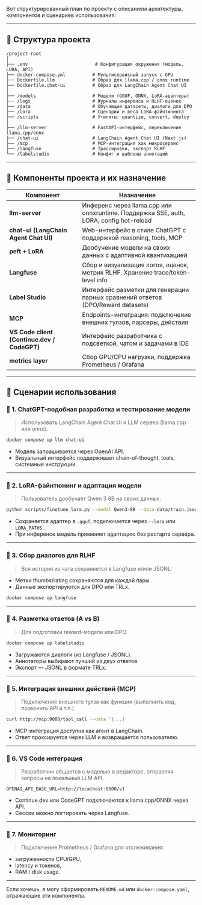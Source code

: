 Вот структурированный план по проекту с описанием архитектуры, компонентов и сценариев использования:

---

## 📁 Структура проекта

```
/project-root
│
├── .env                         # Конфигурация окружения (модель, LORA, API)
├── docker-compose.yml          # Мультисервисный запуск с GPU
├── Dockerfile.llm              # Образ для llama.cpp / onnx runtime
├── Dockerfile.chat-ui          # Образ для LangChain Agent Chat UI
│
├── /models                     # Модели (GGUF, ONNX, LoRA-адаптеры)
├── /logs                       # Журналы инференса и RLHF-оценок
├── /data                       # Обучающие датасеты, диалоги для DPO
├── /lora                       # Сценарии и веса LoRA-файнтюнинга
├── /scripts                    # Утилиты: quantize, convert, deploy
│
├── /llm-server                 # FastAPI-интерфейс, переключение llama.cpp/onnx
├── /chat-ui                    # LangChain Agent Chat UI (Next.js)
├── /mcp                        # MCP-интеграция как микросервис
├── /langfuse                   # Трассировки, экспорт RLHF
└── /labelstudio                # Конфиг и шаблоны аннотаций
```

---

## 🔧 Компоненты проекта и их назначение

| Компонент                                   | Назначение                                                                             |
| ------------------------------------------- | -------------------------------------------------------------------------------------- |
| **llm-server**                              | Инференс через llama.cpp или onnxruntime. Поддержка SSE, auth, LORA, config hot-reload |
| **chat-ui (LangChain Agent Chat UI)**       | Web-интерфейс в стиле ChatGPT с поддержкой reasoning, tools, MCP                       |
| **peft + LoRA**                             | Дообучение модели на своих данных с адаптивной квантизацией                            |
| **Langfuse**                                | Сбор и визуализация логов, оценок, метрик RLHF. Хранение trace/token-level info        |
| **Label Studio**                            | Интерфейс разметки для генерации парных сравнений ответов (DPO/Reward datasets)        |
| **MCP**                                     | Endpoints-интеграция: подключение внешних тулзов, парсеры, действия                    |
| **VS Code client (Continue.dev / CodeGPT)** | Интерфейс разработчика с подсветкой, чатом и задачами в IDE                            |
| **metrics layer**                           | Сбор GPU/CPU нагрузки, поддержка Prometheus / Grafana                                  |

---

## 🧪 Сценарии использования

### 📌 1. ChatGPT-подобная разработка и тестирование модели

> Использовать LangChain Agent Chat UI и LLM сервер (llama.cpp или onnx).

```bash
docker compose up llm chat-ui
```

* Модель запрашивается через OpenAI API.
* Визуальный интерфейс поддерживает chain-of-thought, tools, системные инструкции.

---

### 📌 2. LoRA-файнтюнинг и адаптация модели

> Пользователь дообучает Qwen 3 8B на своих данных.

```bash
python scripts/finetune_lora.py --model Qwen3-8B --data data/train.jsonl
```

* Сохраняется адаптер в `.gguf`, подключается через `--lora` или `LORA_PATHS`.
* При инференсе модель применяет адаптацию без рестарта сервера.

---

### 📌 3. Сбор диалогов для RLHF

> Вся история из чата сохраняется в Langfuse и/или JSONL:

* Метки thumbs/rating сохраняются для каждой пары.
* Данные экспортируются для DPO или TRLx.

```bash
docker compose up langfuse
```

---

### 📌 4. Разметка ответов (A vs B)

> Для подготовки reward-модели или DPO.

```bash
docker compose up labelstudio
```

* Загружаются диалоги (из Langfuse / JSONL).
* Аннотаторы выбирают лучший из двух ответов.
* Экспорт — JSONL в формате TRLx.

---

### 📌 5. Интеграция внешних действий (MCP)

> Подключение внешнего тулза как функции (выполнить код, позвонить API и т.п.)

```bash
curl http://mcp:9000/tool_call --data '{...}'
```

* MCP-интеграция доступна как агент в LangChain.
* Ответ проксируется через LLM и возвращается пользователю.

---

### 📌 6. VS Code интеграция

> Разработчик общается с моделью в редакторе, отправляя запросы на локальный LLM API.

```env
OPENAI_API_BASE_URL=http://localhost:8000/v1
```

* Continue.dev или CodeGPT подключаются к llama.cpp/ONNX через API.
* Сессии можно логгировать через Langfuse.

---

### 📌 7. Мониторинг

> Подключение Prometheus / Grafana для отслеживания:

* загруженности CPU/GPU,
* latency и токенов,
* RAM / disk usage.

---

Если хочешь, я могу сформировать `README.md` или `docker-compose.yaml`, отражающие эти компоненты.
